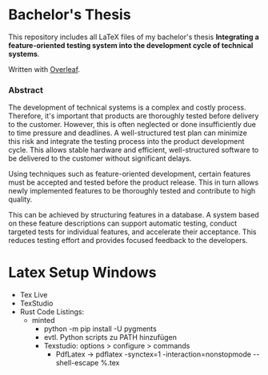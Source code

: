 # Bachelor's Thesis

This repository includes all LaTeX files of my bachelor's thesis **Integrating a feature-oriented testing system into the development cycle of technical systems**. 

Written with [Overleaf](https://www.overleaf.com/).

### Abstract
The development of technical systems is a complex and costly process. Therefore, it's important that products are thoroughly tested before delivery to the customer. However, this is often neglected or done insufficiently due to time pressure and deadlines. A well-structured test plan can minimize this risk and integrate the testing process into the product development cycle. This allows stable hardware and efficient, well-structured software to be delivered to the customer without significant delays.  

Using techniques such as feature-oriented development, certain features must be accepted and tested before the product release. This in turn allows newly implemented features to be thoroughly tested and contribute to high quality.  

This can be achieved by structuring features in a database. A system based on these feature descriptions can support automatic testing, conduct targeted tests for individual features, and accelerate their acceptance. This reduces testing effort and provides focused feedback to the developers.


# Latex Setup Windows

- Tex Live
- TexStudio
- Rust Code Listings:
  - minted
    - python -m pip install -U pygments
    - evtl. Python scripts zu PATH hinzufügen
    - Texstudio: options > configure > commands
      - PdfLatex -> pdflatex -synctex=1 -interaction=nonstopmode --shell-escape %.tex